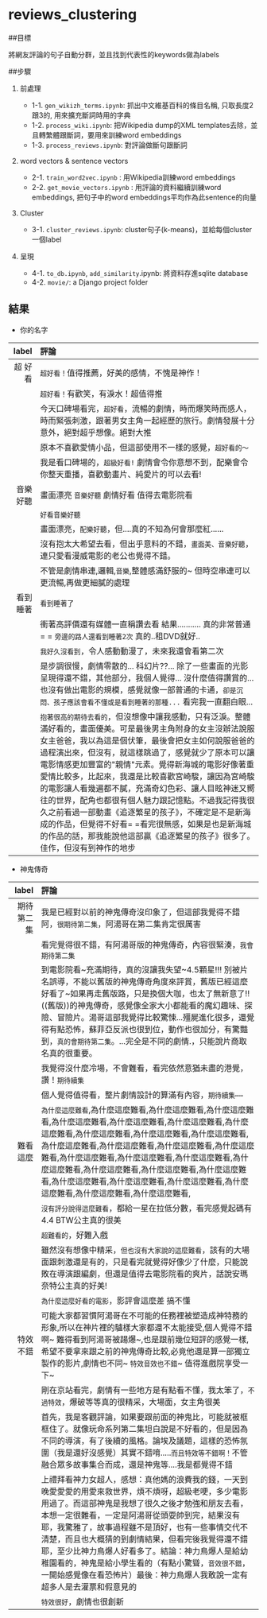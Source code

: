 # reviews_clustering

##目標

將網友評論的句子自動分群，並且找到代表性的keywords做為labels

##步驟

1. 前處理
	- 1-1. `gen_wikizh_terms.ipynb`: 抓出中文維基百科的條目名稱, 只取長度2跟3的, 用來擴充斷詞時用的字典
	- 1-2. `process_wiki.ipynb`: 把Wikipedia dump的XML templates去除，並且轉繁體跟斷詞，要用來訓練word embeddings
	- 1-3. `process_reviews.ipynb`: 對評論做斷句跟斷詞

2. word vectors & sentence vectors
	- 2-1. `train_word2vec.ipynb` : 用Wikipedia訓練word embeddings
	- 2-2. `get_movie_vectors.ipynb` : 用評論的資料繼續訓練word embeddings, 把句子中的word embeddings平均作為此sentence的向量

3. Cluster
	- 3-1. `cluster_reviews.ipynb`: cluster句子(k-means)，並給每個cluster一個label 

4. 呈現
	- 4-1. `to_db.ipynb`, `add_similarity`.ipynb: 將資料存進sqlite database
	- 4-2. `movie/`: a Django project folder

## 結果

- 你的名字

| label | 評論 |
| ----------------: |:----------------------------|
| 超 好看 | `超好看！`值得推薦，好美的感情，不愧是神作！ |
|        | `超好看！`有歡笑，有淚水！超值得推 |
|        | 今天口碑場看完，`超好看`，流暢的劇情，時而爆笑時而感人，時而緊張刺激，跟著男女主角一起經歷的旅行。劇情發展十分意外，絕對超乎想像。絕對大推 | 
|        | 原本不喜歡愛情小品，但這部使用不一樣的感覺，`超好看的～` |
|        | 我是看口碑場的，`超級好看!` 劇情會令你意想不到，配樂會令你整天重播，喜歡動畫片、純愛片的可以去看! |
| 音樂 好聽 | 畫面漂亮 `音樂好聽` 劇情好看 值得去電影院看 |
|          | `好看音樂好聽` |
|          | 畫面漂亮，`配樂好聽`，但....真的不知為何會那麼紅...... |
|          | 沒有抱太大希望去看，但出乎意料的不錯，`畫面美、音樂好聽`，連只愛看漫威電影的老公也覺得不錯。 |
|          | 不管是劇情串連,邏輯,`音樂`,整體感滿舒服的~ 但時空串連可以更流暢,再做更細膩的處理 |
| 看到 睡著 | `看到睡著了` |
|           | 衝著高評價還有媒體一直稱讚去看 結果........... 真的非常普通 = = `旁邊的路人還看到睡著2次` 真的..租DVD就好.. |
|           | `我好久沒看到`，令人感動動漫了，未來我還會看第二次 |
|           | 是步調很慢，劇情零散的... 科幻片??... 除了一些畫面的光影呈現得還不錯，其他部分，我個人覺得... 沒什麼值得讚賞的... 也沒有做出電影的規模，感覺就像一部普通的卡通，`卻是沉悶、孩子應該會看不懂或是看到睡著的那種...` 看完我一直翻白眼... |
|           | `抱著很高的期待去看的`，但沒想像中讓我感動，只有泛淚。整體滿好看的，畫面優美。可是最後男主角附身的女主沒辦法說服女主爸爸，我以為這是個伏筆，最後會把女主如何說服爸爸的過程演出來，但沒有，就這樣跳過了，感覺就少了原本可以讓電影情感更加豐富的"親情"元素。覺得新海城的電影好像著重愛情比較多，比起來，我還是比較喜歡宮崎駿，讓因為宮崎駿的電影讓人看幾遍都不膩，充滿奇幻色彩、讓人目眩神迷又嚮往的世界，配角也都很有個人魅力跟記憶點。不過我記得我很久之前看過一部動畫《追逐繁星的孩子》，不確定是不是新海成的作品，但覺得不好看= =看完很無感，如果是也是新海城的作品的話，那我能說他這部贏《追逐繁星的孩子》很多了。佳作，但沒有到神作的地步 |


- 神鬼傳奇

| label | 評論 |
| ----------: |:----------------------------|
| 期待 第二集 | 我是已經對以前的神鬼傳奇沒印象了，但這部我覺得不錯阿，`很期待第二集`，阿湯哥在第二集肯定很厲害 |
|            | 看完覺得很不錯，有阿湯哥版的神鬼傳奇，內容很緊湊，`我會期待第二集` |
|            | 到電影院看~充滿期待，真的沒讓我失望~4.5顆星!!! 別被片名誤導，不能以舊版的神鬼傳奇角度來評賞，舊版已經這麼好看了~如果再走舊版路，只是換個大咖，也太了無新意了!! ((舊版))的神鬼傳奇，感覺像全家大小都能看的魔幻趣味、探險、冒險片。湯哥這部我覺得比較驚悚...殭屍進化很多，還覺得有點恐怖，蘇菲亞反派也很到位，動作也很加分，有驚豔到，`真的會期待第二集`。...完全是不同的劇情.，只能說片商取名真的很重要。 |
|            | 我覺得沒什麼冷場，不會難看，看完依然意猶未盡的港覺，讚！`期待續集` |
|            | 個人覺得值得看，整片劇情設計的算滿有內容，`期待續集⋯⋯` |
| 難看這麼 | `為什麼這麼難看`,為什麼這麼難看,為什麼這麼難看,為什麼這麼難看,為什麼這麼難看,為什麼這麼難看,為什麼這麼難看,為什麼這麼難看,為什麼這麼難看,為什麼這麼難看,為什麼這麼難看,為什麼這麼難看,為什麼這麼難看,為什麼這麼難看,為什麼這麼難看,為什麼這麼難看,為什麼這麼難看,為什麼這麼難看,為什麼這麼難看,為什麼這麼難看,為什麼這麼難看,為什麼這麼難看,為什麼這麼難看,為什麼這麼難看,為什麼這麼難看,為什麼這麼難看,為什麼這麼難看,為什麼這麼難看, |
|         | `沒有評分說得這麼難看`，都給一星在拉低分數，看完感覺起碼有4.4 BTW公主真的很美 |
|         | `超難看的`，好難入戲 |
|         | 雖然沒有想像中精采，`但也沒有大家說的這麼難看`，該有的大場面跟刺激還是有的，只是看完就覺得好像少了什麼，只能說敗在導演跟編劇，但還是值得去電影院看的爽片，話說安瑪奈特公主真的好美! |
|         | `為什麼這麼好看的電影`，影評會這麼差 搞不懂 |
| 特效 不錯 | 可能大家都習慣阿湯哥在不可能的任務裡被塑造成神特務的形象,所以在神片裡的驢樣大家都還不太能接受,個人覺得不錯啊~ 難得看到阿湯哥被踼爆~,也是跟前幾位短評的感覺一樣,希望不要拿來跟之前的神鬼傳奇比較,必竟他還是算一部獨立製作的影片,劇情也不同~ `特效音效也不錯`~ 值得進戲院享受一下~ |
|          | 剛在京站看完，劇情有一些地方是有點看不懂，我太笨了，`不過特效`，爆破等等真的很精采，大場面，女主角很美 |
|          | 首先，我是客觀評論，如果要跟前面的神鬼比，可能就被框框住了。就像玩命系列第二集坦白說是不好看的，但是因為不同的導演，有了後續的風格。論埃及議題，這樣的恐怖氛圍（我是還好沒感覺）其實不錯唷.....`而且特效等不錯啊！`不管融合眾多故事集合而成，還是神鬼等....我是都覺得不錯 |
|          | 上禮拜看神力女超人，感想：真他媽的浪費我的錢，一天到晚愛愛愛的用愛來救世界，煩不煩呀，超級老哽，多少電影用過了。而這部神鬼是我想了很久之後才勉強和朋友去看，本想一定很難看，一定是阿湯哥從頭耍帥到完，結果沒有耶，我驚雅了，故事過程雖不是頂好，也有一些事情交代不清楚，而且也大概猜的到劇情結果，但看完後我覺得還不錯耶，至少比神力鳥爆人好看多了。結論：神力鳥爆人是給幼稚園看的，神鬼是給小學生看的（有點小驚聳，`音效很不錯`，一開始感覺像在看恐怖片）最後：神力鳥爆人我敢說一定有超多人是去灌票和假意見的 |
|          | `特效很好`，劇情也很創新 |
